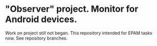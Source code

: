 # "Observer" project. Monitor for Android devices.
Work on project still not began. This repository intended for EPAM tasks now. See repository branches. 
